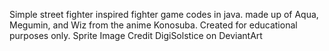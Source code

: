 Simple street fighter inspired fighter game codes in java. made up of Aqua, Megumin, and Wiz from the anime Konosuba. Created for educational purposes only.
Sprite Image Credit DigiSolstice on DeviantArt
